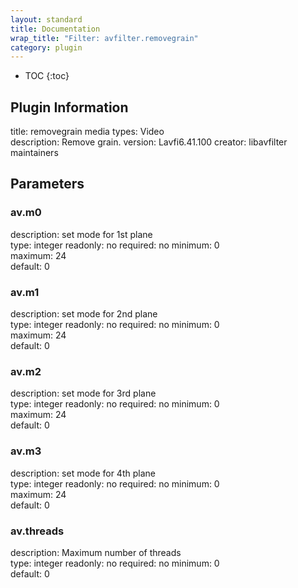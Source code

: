```yaml
---
layout: standard
title: Documentation
wrap_title: "Filter: avfilter.removegrain"
category: plugin
---
```

* TOC
{:toc}

## Plugin Information

title: removegrain
media types:
Video  
description: Remove grain.
version: Lavfi6.41.100
creator: libavfilter maintainers

## Parameters

### av.m0

description:
set mode for 1st plane  
type: integer
readonly: no
required: no
minimum: 0  
maximum: 24  
default: 0  

### av.m1

description:
set mode for 2nd plane  
type: integer
readonly: no
required: no
minimum: 0  
maximum: 24  
default: 0  

### av.m2

description:
set mode for 3rd plane  
type: integer
readonly: no
required: no
minimum: 0  
maximum: 24  
default: 0  

### av.m3

description:
set mode for 4th plane  
type: integer
readonly: no
required: no
minimum: 0  
maximum: 24  
default: 0  

### av.threads

description:
Maximum number of threads  
type: integer
readonly: no
required: no
minimum: 0  
default: 0  

